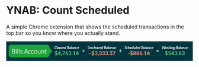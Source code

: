 # YNAB: Count Scheduled

A simple Chrome extension that shows the scheduled transactions in the top bar so you know where you actually stand.

![Screenshot](./screenshot.png)
